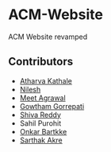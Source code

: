 # ACM-Website
ACM Website revamped



## Contributors
* [Atharva Kathale](https://github.com/Atharva-K12)
* [Nilesh](https://github.com/Nilesh1502)
* [Meet Agrawal](https://github.com/meetagrawal09)
* [Gowtham Gorrepati](https://github.com/GowthamG30/)
* [Shiva Reddy](https://github.com/shiva-reddy-1001)
* Sahil Purohit
* [Onkar Bartkke](https://github.com/onkarbartakke)
* [Sarthak Akre](https://github.com/sarthakakre27)
